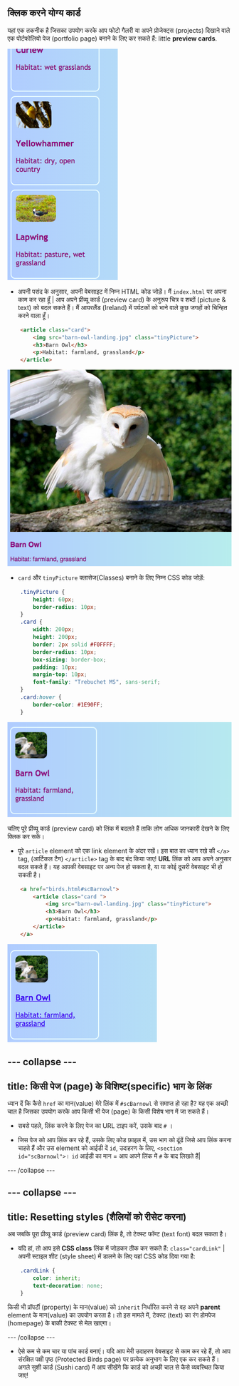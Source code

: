 ## क्लिक करने योग्य कार्ड

यहां एक तकनीक है जिसका उपयोग करके आप फोटो गैलरी या अपने प्रोजेक्ट्स (projects) दिखाने वाले एक पोर्टफोलियो पेज (portfolio page) बनाने के लिए कर सकते हैं: little **preview cards**.

![Preview card showing an image thumbnail and some text](images/cardsPreview.png)

+ अपनी पसंद के अनुसार, अपनी वेबसाइट में निम्न HTML कोड जोड़ें। मैं `index.html` पर अपना काम कर रहा हूँ | आप अपने प्रीव्यू कार्ड (preview card) के अनुरूप चित्र व शब्दों (picture & text) को बदल सकते हैं। मैं आयरलैंड (Ireland) में पर्यटकों को भाने वाले कुछ जगहों को चिन्हित करने वाला हूँ।

```html
    <article class="card">
        <img src="barn-owl-landing.jpg" class="tinyPicture">
        <h3>Barn Owl</h3>
        <p>Habitat: farmland, grassland</p>
    </article>
```

![Image and text before styles are applied](images/cardUnstyled.png)

+ `card` और `tinyPicture` क्लासेज(Classes) बनाने के लिए निम्न CSS कोड जोड़ें:

```css
    .tinyPicture {
        height: 60px;
        border-radius: 10px;
    }
    .card {
        width: 200px;
        height: 200px;
        border: 2px solid #F0FFFF;
        border-radius: 10px;
        box-sizing: border-box;
        padding: 10px;
        margin-top: 10px;
        font-family: "Trebuchet MS", sans-serif;
    }
    .card:hover {
        border-color: #1E90FF;
    }
```

![Image and text with styling to create a small card effect](images/cardStyled.png)

चलिए पूरे प्रीव्यू कार्ड (preview card) को लिंक में बदलते हैं ताकि लोग अधिक जानकारी देखने के लिए क्लिक कर सकें।

+ पूरे `article` element को एक link element के अंदर रखें। इस बात का ध्यान रखे की `</a>` tag, (आर्टिकल टैग) `</article>` tag के बाद बंद किया जाए! **URL** लिंक को आप अपने अनुसार बदल सकते हैं। यह आपकी वेबसाइट पर अन्य पेज हो सकता है, या या कोई दूसरी वेबसाइट भी हो सकती है।

```html
    <a href="birds.html#scBarnowl">  
        <article class="card ">
            <img src="barn-owl-landing.jpg" class="tinyPicture">
            <h3>Barn Owl</h3>
            <p>Habitat: farmland, grassland</p>
        </article>
    </a>
```

![Text and picture that has been turned into a link](images/cardLink.png)

--- collapse ---
---
title: किसी पेज (page) के विशिष्ट(specific) भाग के लिंक
---

ध्यान दें कि कैसे `href` का मान(value) मेरे लिंक में `#scBarnowl` से समाप्त हो रहा है? यह एक अच्छी चाल है जिसका उपयोग करके आप किसी भी पेज (page) के किसी विशेष भाग में जा सकते हैं।

+ सबसे पहले, लिंक करने के लिए पेज का URL टाइप करें, उसके बाद `#` ।

+ जिस पेज को आप लिंक कर रहे हैं, उसके लिए कोड फ़ाइल में, उस भाग को ढूंढें जिसे आप लिंक करना चाहते हैं और उस element को आईडी दें `id`, उदाहरण के लिए, `<section id="scBarnowl">`। `id` आईडी का मान = आप अपने लिंक में `#` के बाद लिखते हैं|

--- /collapse ---

--- collapse ---
---
title: Resetting styles (शैलियों को रीसेट करना)
---

अब जबकि पूरा प्रीव्यू कार्ड (preview card) लिंक है, तो टेक्स्ट फॉण्ट (text font) बदल सकता है।

+ यदि हां, तो आप इसे **CSS class** लिंक में जोड़कर ठीक कर सकते हैं: `class="cardLink"` | अपनी स्टाइल शीट (style sheet) में डालने के लिए यहां CSS कोड दिया गया है:

```css
    .cardLink {
        color: inherit;
        text-decoration: none;
    }
```

किसी भी प्रॉपर्टी (property) के मान(value) को `inherit` निर्धारित करने से वह अपने **parent** element के मान(value) का उपयोग करता है। तो इस मामले में, टेक्स्ट (text) का रंग होमपेज (homepage) के बाकी टेक्स्ट से मेल खाएगा।

--- /collapse ---

+ ऐसे कम से कम चार या पांच कार्ड बनाएं। यदि आप मेरी उदाहरण वेबसाइट से काम कर रहे हैं, तो आप संरक्षित पक्षी पृष्ठ (Protected Birds page) पर प्रत्येक अनुभाग के लिए एक कर सकते हैं। अगले सुशी कार्ड (Sushi card) में आप सीखेंगे कि कार्ड को अच्छी चाल से कैसे व्यवस्थित किया जाए!
